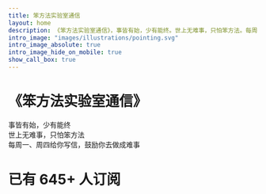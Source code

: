 ```yaml
---
title: 笨方法实验室通信
layout: home
description: 《笨方法实验室通信》，事皆有始，少有能终。世上无难事，只怕笨方法。每周一、周四给你写信，鼓励你去做成难事。
intro_image: "images/illustrations/pointing.svg"
intro_image_absolute: true
intro_image_hide_on_mobile: true
show_call_box: true
---
```


#  《笨方法实验室通信》

事皆有始，少有能终<br>
世上无难事，只怕笨方法<br>
每周一、周四给你写信，鼓励你去做成难事<br>
# 已有 **645+** 人订阅

